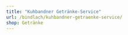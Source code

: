 ```yaml
---
title: "Kuhbandner Getränke-Service"
url: /bindlach/kuhbandner-getraenke-service/
shop: Getränke
---
```

